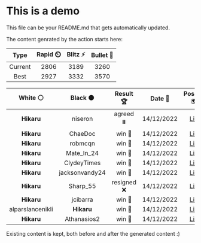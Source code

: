 # This is a demo

This file can be your README.md that gets automatically updated.

The content genrated by the action starts here:

<!--START_SECTION:chessStats-->
<!-- Automatically generated with https://github.com/Balastrong/chess-stats-action -->

| Type | Rapid ⏲️ | Blitz ⚡ | Bullet 🔫 |
|:---:|:---:|:---:|:---:|
| Current | 2806 | 3189 | 3260 |
| Best | 2927 | 3332 | 3570 |

| White ⚪ | Black ⚫ | Result 🏆 | Date 📅 | Position 🗺️ | Type 🕕 |
|:---:|:---:|:---:|:---:|:---:|:---:|
| **Hikaru** | niseron | agreed ⏸️ | 14/12/2022 | <a href="http://www.ee.unb.ca/cgi-bin/tervo/fen.pl?select=8/8/1n6/5kP1/8/5K2/8/8 w - -">Link</a> | Blitz |
| **Hikaru** | ChaeDoc | win 🥇 | 14/12/2022 | <a href="http://www.ee.unb.ca/cgi-bin/tervo/fen.pl?select=r1b2k2/3p2p1/p1p2q1p/npQ5/4P3/2NP3P/PPP2PP1/R4RK1 b - -">Link</a> | Blitz |
| **Hikaru** | robmcqn | win 🥇 | 14/12/2022 | <a href="http://www.ee.unb.ca/cgi-bin/tervo/fen.pl?select=2q2k1Q/5p2/1p2p2p/3pP1pP/1P1P2P1/6N1/1P3PK1/r7 b - -">Link</a> | Blitz |
| **Hikaru** | Mate_In_24 | win 🥇 | 14/12/2022 | <a href="http://www.ee.unb.ca/cgi-bin/tervo/fen.pl?select=8/5kb1/1p2Np2/2pnp3/B1Q2p2/8/1P3PP1/6K1 w - -">Link</a> | Blitz |
| **Hikaru** | ClydeyTimes | win 🥇 | 14/12/2022 | <a href="http://www.ee.unb.ca/cgi-bin/tervo/fen.pl?select=8/2k2b2/3R4/2PpK3/P7/8/8/8 b - -">Link</a> | Blitz |
| **Hikaru** | jacksonvandy24 | win 🥇 | 14/12/2022 | <a href="http://www.ee.unb.ca/cgi-bin/tervo/fen.pl?select=r2qr2k/pp1n3Q/3b1p2/2pP2N1/2BP4/2N5/PPP3PP/R1B2R1K b - -">Link</a> | Blitz |
| **Hikaru** | Sharp_55 | resigned ❌ | 14/12/2022 | <a href="http://www.ee.unb.ca/cgi-bin/tervo/fen.pl?select=2k1rr2/1pp1bp1p/p2p4/5q2/8/3R4/PPP2PPP/3K4 w - -">Link</a> | Blitz |
| **Hikaru** | jcibarra | win 🥇 | 14/12/2022 | <a href="http://www.ee.unb.ca/cgi-bin/tervo/fen.pl?select=8/8/8/6R1/8/6Kp/8/7k b - -">Link</a> | Blitz |
| alparslancenikli | **Hikaru** | win 🥇 | 14/12/2022 | <a href="http://www.ee.unb.ca/cgi-bin/tervo/fen.pl?select=2rr4/1b3pk1/p2p1qpp/1pn1p1N1/3nP2P/P2BQ1P1/1PP1NP2/3RR1K1 w - -">Link</a> | Blitz |
| **Hikaru** | Athanasios2 | win 🥇 | 14/12/2022 | <a href="http://www.ee.unb.ca/cgi-bin/tervo/fen.pl?select=6K1/5p1P/4pPk1/8/8/8/8/8 b - -">Link</a> | Blitz |

<!--END_SECTION:chessStats-->

Existing content is kept, both before and after the generated content :)
